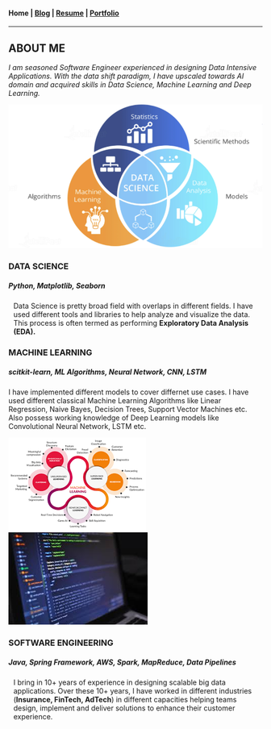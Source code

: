 #### Home | [Blog](/blog) | [Resume](/resume) | [Portfolio](/portfolio)
---

<h2 class="title">ABOUT ME</h2>
<p class="content" style="font-style: italic">I am seasoned Software Engineer experienced in designing Data Intensive Applications. With the data shift paradigm, I have upscaled towards AI domain and acquired skills in Data Science, Machine Learning and Deep Learning.</p>

<div class="section">
    <img class="section-image" src="/images/data-science.png" atl="Data Science" />
    <div class="section-content">
        <h3 class="title">DATA SCIENCE</h3>
        <h5 class="sub-heading">Python, Matplotlib, Seaborn</h5>
        <p class="content" style="margin-left: 10px" >Data Science is pretty broad field with overlaps in different fields. I have used different tools and libraries to help analyze and visualize the data. This process is often termed as performing <strong>Exploratory Data Analysis (EDA).</strong></p>
    </div>
</div>

<div class="section">
    <div class="section-content">
        <h3 class="title">MACHINE LEARNING</h3>
        <h5 class="sub-heading">scitkit-learn, ML Algorithms, Neural Network, CNN, LSTM</h5>
        <p class="content" style="margin-right: 10px" >I have implemented different models to cover differnet use cases. I have used different classical Machine Learning Algorithms like Linear Regression, Naive Bayes, Decision Trees, Support Vector Machines etc. Also possess working knowledge of Deep Learning models like Convolutional Neural Network, LSTM etc. </p>
    </div>
    <img class="section-image" src="/images/ml.png" atl="Machine Learning" />    
</div>

<div class="section">
    <img class="section-image" src="/images/software.jpeg" atl="Data Science" />    
    <div class="section-content">
        <h3 class="title">SOFTWARE ENGINEERING</h3>
        <h5 class="sub-heading">Java, Spring Framework, AWS, Spark, MapReduce, Data Pipelines</h5>
        <p class="content" style="margin-left: 10px" >I bring in 10+ years of experience in designing scalable big data applications. Over these 10+ years, I have worked in different industries (<strong>Insurance, FinTech, AdTech</strong>) in different capacities helping teams design, implement and deliver solutions to enhance their customer experience.</p>
    </div>
</div>


